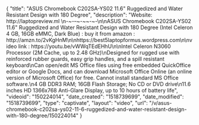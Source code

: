 {
    "title": "ASUS Chromebook C202SA-YS02 11.6\" Ruggedized and Water Resistant Design with 180 Degree",
    "description": "Website: http:\/\/laptopreview.ml \n-~-~~-~~~-~~-~-\n\nASUS Chromebook C202SA-YS02 11.6\" Ruggedized and Water Resistant Design with 180 Degree (Intel Celeron 4 GB, 16GB eMMC, Dark Blue) : buy it from amazon : http:\/\/amzn.to\/2vKgHnM\n\nhttps:\/\/best5laptopformus.wordpress.com\n\nvideo link : https:\/\/youtu.be\/vWWqTEdEHhU\n\nIntel Celeron N3060 Processor (2M Cache, up to 2.48 GHz)\nDesigned for rugged use with reinforced rubber guards, easy grip handles, and a spill resistant keyboard\nCan open\/edit MS Office files using free embedded QuickOffice editor or Google Docs, and can download Microsoft Office Online (an online version of Microsoft Office) for free. Cannot install standard MS Office software.\n4 GB DDR3 RAM; 16GB Flash Storage; No CD or DVD drive\n11.6 inches HD 1366x768 Anti-Glare Display, up to 10 hours of battery life",
    "videoid": "150224014",
    "date_created": "1518739699",
    "date_modified": "1518739699",
    "type": "captivate",
    "layout": "video",
    "url": "\/v\/asus-chromebook-c202sa-ys02-11-6-ruggedized-and-water-resistant-design-with-180-degree\/150224014"
}